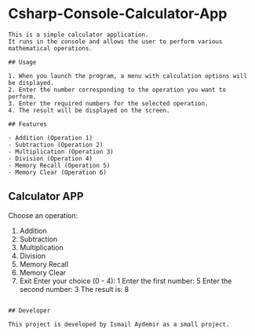 # Csharp-Console-Calculator-App

```
This is a simple calculator application.
It runs in the console and allows the user to perform various mathematical operations.

## Usage

1. When you launch the program, a menu with calculation options will be displayed.
2. Enter the number corresponding to the operation you want to perform.
3. Enter the required numbers for the selected operation.
4. The result will be displayed on the screen.

## Features

- Addition (Operation 1)
- Subtraction (Operation 2)
- Multiplication (Operation 3)
- Division (Operation 4)
- Memory Recall (Operation 5)
- Memory Clear (Operation 6)

```
Calculator APP
---------------
Choose an operation:
1. Addition
2. Subtraction
3. Multiplication
4. Division
5. Memory Recall
6. Memory Clear
0. Exit
Enter your choice (0 - 4): 1
Enter the first number: 5
Enter the second number: 3
The result is: 8
```

## Developer

This project is developed by Ismail Aydemir as a small project.

```
